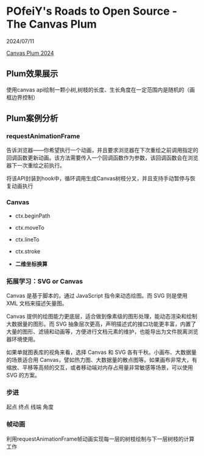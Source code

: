 # POfeiY's Roads to Open Source - The Canvas Plum

2024/07/11

[Canvas Plum 2024](https://reactsummit.com/)

## Plum效果展示

使用canvas api绘制一颗小树,树枝的长度、生长角度在一定范围内是随机的（画框边界控制）

## Plum案例分析

### requestAnimationFrame

告诉浏览器——你希望执行一个动画，并且要求浏览器在下次重绘之前调用指定的回调函数更新动画。该方法需要传入一个回调函数作为参数，该回调函数会在浏览器下一次重绘之前执行。

将该API封装到hook中，循环调用生成Canvas树枝分叉，并且支持手动暂停与恢复动画执行

### Canvas

- ctx.beginPath
- ctx.moveTo
- ctx.lineTo
- ctx.stroke

- <b>二维坐标换算</b>

### 拓展学习：SVG or Canvas

Canvas 是基于脚本的，通过 JavaScript 指令来动态绘图。而 SVG 则是使用 XML 文档来描述矢量图。

Canvas 提供的绘图能力更底层，适合做到像素级的图形处理，能动态渲染和绘制大数据量的图形。而 SVG 抽象层次更高，声明描述式的接口功能更丰富，内置了大量的图形、滤镜和动画等，方便进行文档元素的维护，也能导出为文件脱离浏览器环境使用。

如果单就图表库的视角来看，选择 Canvas 和 SVG 各有千秋。小画布、大数据量的场景适合用 Canvas，譬如热力图、大数据量的散点图等。如果画布非常大，有缩放、平移等高频的交互，或者移动端对内存占用量非常敏感等场景，可以使用 SVG 的方案。

### 步进

起点
终点
线端
角度

### 帧动画

利用requestAnimationFrame帧动画实现每一层的树枝绘制与下一层树枝的计算工作
